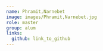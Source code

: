 ```yaml
---
name: Phramit,Narnebet 
image: images/Phramit,Narnebet.jpg 
role: master
group: alum
links:
  github: link_to_github 
---
```

